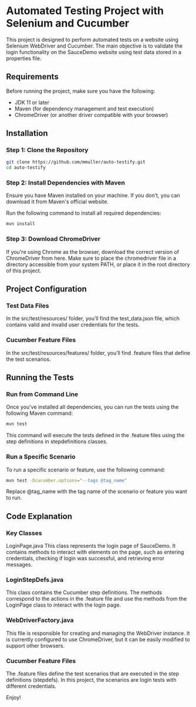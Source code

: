 # Automated Testing Project with Selenium and Cucumber

This project is designed to perform automated tests on a website using Selenium WebDriver and Cucumber. The main objective is to validate the login functionality on the SauceDemo website using test data stored in a properties file.

## Requirements

Before running the project, make sure you have the following:

- JDK 11 or later
- Maven (for dependency management and test execution)
- ChromeDriver (or another driver compatible with your browser)

## Installation

### Step 1: Clone the Repository

```bash
git clone https://github.com/mmuller/auto-testify.git
cd auto-testify
```

### Step 2: Install Dependencies with Maven
Ensure you have Maven installed on your machine. If you don’t, you can download it from Maven's official website.

Run the following command to install all required dependencies:

```bash
mvn install
```

### Step 3: Download ChromeDriver
If you're using Chrome as the browser, download the correct version of ChromeDriver from here. Make sure to place the chromedriver file in a directory accessible from your system PATH, or place it in the root directory of this project.

## Project Configuration

### Test Data Files
In the src/test/resources/ folder, you’ll find the test_data.json file, which contains valid and invalid user credentials for the tests. 

### Cucumber Feature Files
In the src/test/resources/features/ folder, you’ll find .feature files that define the test scenarios.

## Running the Tests
### Run from Command Line
Once you've installed all dependencies, you can run the tests using the following Maven command:

```bash
mvn test
```

This command will execute the tests defined in the .feature files using the step definitions in stepdefinitions classes.

### Run a Specific Scenario
To run a specific scenario or feature, use the following command:

```bash
mvn test -Dcucumber.options="--tags @tag_name"
```

Replace @tag_name with the tag name of the scenario or feature you want to run.

## Code Explanation
### Key Classes
LoginPage.java
This class represents the login page of SauceDemo. It contains methods to interact with elements on the page, such as entering credentials, checking if login was successful, and retrieving error messages.

### LoginStepDefs.java
This class contains the Cucumber step definitions. The methods correspond to the actions in the .feature file and use the methods from the LoginPage class to interact with the login page.

### WebDriverFactory.java
This file is responsible for creating and managing the WebDriver instance. It is currently configured to use ChromeDriver, but it can be easily modified to support other browsers.

### Cucumber Feature Files
The .feature files define the test scenarios that are executed in the step definitions (stepdefs). In this project, the scenarios are login tests with different credentials.

Enjoy!

